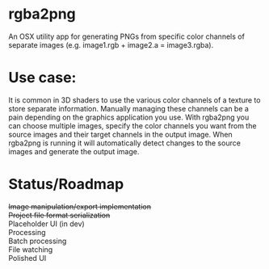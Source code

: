 # rgba2png
An OSX utility app for generating PNGs from specific color channels of separate images (e.g. image1.rgb + image2.a = image3.rgba).

# Use case: 
It is common in 3D shaders to use the various color channels of a texture to store separate information. Manually managing these channels can be a pain depending on the graphics application you use. With rgba2png you can choose multiple images, specify the color channels you want from the source images and their target channels in the output image. When rgba2png is running it will automatically detect changes to the source images and generate the output image.

# Status/Roadmap
~~Image manipulation/export implementation~~  
~~Project file format serialization~~  
Placeholder UI (in dev)  
Processing  
Batch processing  
File watching  
Polished UI  
